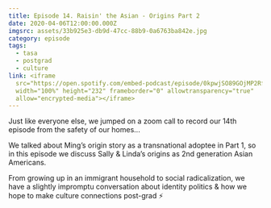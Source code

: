```yaml
---
title: Episode 14. Raisin' the Asian - Origins Part 2
date: 2020-04-06T12:00:00.000Z
imgsrc: assets/33b925e3-db9d-47cc-88b9-0a6763ba842e.jpg
category: episode
tags:
  - tasa
  - postgrad
  - culture
link: <iframe
  src="https://open.spotify.com/embed-podcast/episode/0kpwjSO89GOjMP2RfUtJgU"
  width="100%" height="232" frameborder="0" allowtransparency="true"
  allow="encrypted-media"></iframe>
---
```

Just like everyone else, we jumped on a zoom call to record our 14th episode from the safety of our homes...⁣

We talked about Ming’s origin story as a transnational adoptee in Part 1, so in this episode we discuss Sally & Linda’s origins as 2nd generation Asian Americans. ⁣

From growing up in an immigrant household to social radicalization, we have a slightly impromptu conversation about identity politics & how we hope to make culture connections post-grad ⚡️